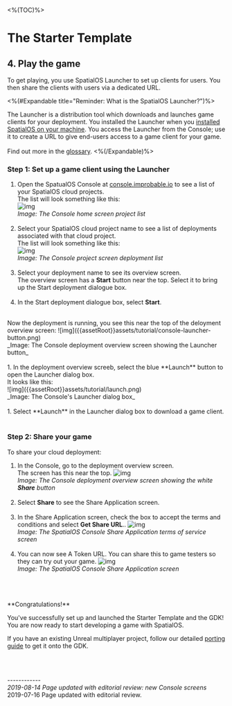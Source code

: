 <%(TOC)%>
# The Starter Template

## 4. Play the game

To get playing, you use SpatialOS Launcher to set up clients for users. You then share the clients with users via a dedicated URL.

<%(#Expandable title="Reminder: What is the SpatialOS Launcher?")%>

The Launcher is a distribution tool which downloads and launches game clients for your deployment. You installed the Launcher when you [installed SpatialOS on your machine]({{urlRoot}}/content/get-started/dependencies#step-3-software). You access the Launcher from the Console; use it to create a URL to give end-users access to a game client for your game.
</br></br>
Find out more in the [glossary]({{urlRoot}}/content/glossary#launcher).
<%(/Expandable)%>

### Step 1: Set up a game client using the Launcher

1. Open the SpatualOS Console at [console.improbable.io](https://console.improbable.io/) to see a list of your SpatialOS cloud projects. </br>
The list will look something like this: </br>
![img]({{assetRoot}}assets/tutorial/console-projects-list.png)<br/>
_Image: The Console home screen project list_
</br></br>
1. Select your SpatialOS cloud project name to see a list of deployments associated with that cloud project. </br>
The list will look something like this: </br>
![img]({{assetRoot}}assets/tutorial/console-deployments-list.png)<br/>
_Image: The Console project screen deployment list_
</br></br>
1. Select your deployment name to see its overview screen.</br>
The overview screen has a **Start** button  near the top. Select it to bring up the Start deployment dialogue box.
</br></br>
1. In the Start deployment dialogue box, select **Start**. 
</br>
Now the deployment is running, you see this near the top of the deloyment overview screen:
![img]({{assetRoot}}assets/tutorial/console-launcher-button.png)<br/>
_Image: The Console deployment overview screen showing the Launcher button_
</br></br>
1. In the deployment overview screeb, select the blue **Launch** button to open the Launcher dialog box.</br>
It looks like this:</br>
![img]({{assetRoot}}assets/tutorial/launch.png)<br/>
_Image: The Console's Launcher dialog box_
</br></br>
1. Select **Launch** in the Launcher dialog box to download a game client.</br></br>


### Step 2: Share your game
To share your cloud deployment: 

1. In the Console, go to the deployment overview screen.</br>
The screen has this near the top.
![img]({{assetRoot}}assets/tutorial/console-launcher-button.png)<br/>
_Image: The Console deployment overview screen showing the white **Share** button_
<br/><br/>
1. Select **Share** to see the Share Application screen.<br/><br/>
1. In the Share Application screen, check the box to accept the terms and conditions and select **Get Share URL**..
![img]({{assetRoot}}assets/example-project/example-project-share-tos.png)<br/>
_Image: The SpatialOS Console Share Application terms of service screen_
<br/><br/>
1. You can now see A Token URL. You can share this to game testers so they can try out your game. 
![img]({{assetRoot}}assets/example-project/example-project-share-screens.png)<br/>
_Image: The SpatialOS Console Share Application screen_
</br>
</br>

</br>
**Congratulations!**

You've successfully set up and launched the Starter Template and the GDK! You are now ready to start developing a game with SpatialOS.

If you have an existing Unreal multiplayer project, follow our detailed [porting guide]({{urlRoot}}/content/tutorials/tutorial-porting-guide) to get it onto the GDK.

<br/>

<br/>------------<br/>
_2019-08-14 Page updated with editorial review: new Console screens_</br>
2019-07-16 Page updated with editorial review.<br/>
